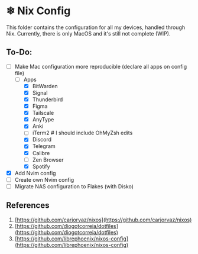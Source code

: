 # ❄ Nix Config

This folder contains the configuration for all my devices, handled through Nix.
Currently, there is only MacOS and it's still not complete (WIP).

## To-Do:

- [ ] Make Mac configuration more reproducible (declare all apps on config file)
    - [ ] Apps
        - [x] BitWarden
        - [x] Signal
        - [x] Thunderbird
        - [x] Figma
        - [x] Tailscale
        - [x] AnyType
        - [x] Anki
        - [ ] iTerm2 # I should include OhMyZsh edits
        - [x] Discord
        - [x] Telegram
        - [x] Calibre
        - [ ] Zen Browser
        - [x] Spotify
- [X] Add Nvim config
- [ ] Create own Nvim config
- [ ] Migrate NAS configuration to Flakes (with Disko)

## References

1. [https://github.com/carjorvaz/nixos](https://github.com/carjorvaz/nixos)
2. [https://github.com/diogotcorreia/dotfiles](https://github.com/diogotcorreia/dotfiles)
3. [https://github.com/librephoenix/nixos-config](https://github.com/librephoenix/nixos-config)

